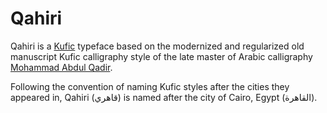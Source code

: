 Qahiri
======

Qahiri is a [Kufic][1] typeface based on the modernized and regularized old
manuscript Kufic calligraphy style of the late master of Arabic calligraphy
[Mohammad Abdul Qadir][2].

Following the convention of naming Kufic styles after the cities they appeared
in, Qahiri (قاهري) is named after the city of Cairo, Egypt (القاهرة).


[1]: https://en.wikipedia.org/wiki/Kufic
[2]: https://ar.wikipedia.org/wiki/محمد_عبد_القادر_عبد_الله_(خطاط)

